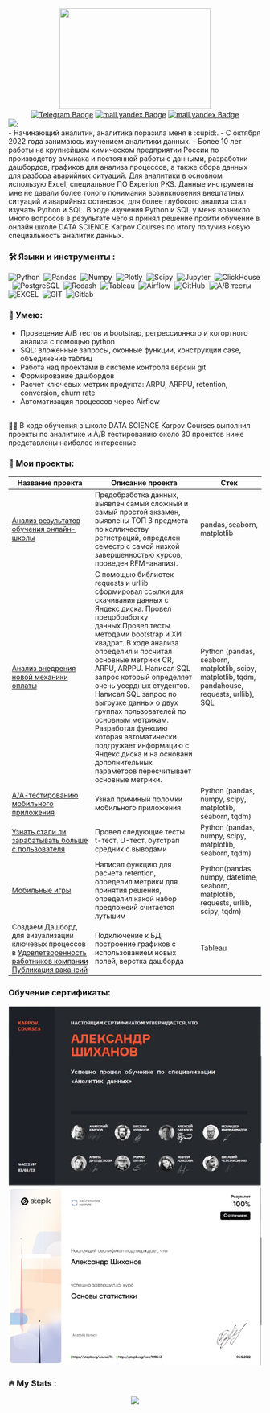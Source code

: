 <div id="header" align="center">
  <img src="https://media.giphy.com/media/jdPMeyv9rn0hZHh8n9/giphy.gif" width="300" height="200"/>
</div>

<div id="badges" align="center">
  <a href="https://t.me/Shikhanov63"><img src="https://img.shields.io/badge/Telegram-blue?logo=telegram&logoColor=white" alt="Telegram Badge"/></a>
  <a href="mailto:ShikhanovAS@yandex.ru"><img src="https://img.shields.io/badge/-Yandex-red?logo=Yandex&logoColor=white" alt="mail.yandex Badge"/></a> 
  <a href="https://wa.me/9084028885"><img src="https://img.shields.io/badge/-WHATSAPP-28D146?logo=whatsapp&logoColor=white" alt="mail.yandex Badge"/></a> 
</div>
<div id="header" align="left">
  <img src="https://media.giphy.com/media/v1.Y2lkPTc5MGI3NjExZDZjODkzNDFhYzlmNjBlMTQ2MjU4MjZiMjgxN2VjYjQwOTU3Mzg0MCZjdD1z/06URZ07ghkLOiziKPr/giphy.gif" width="150"/>:
</div>
- Начинающий аналитик, аналитика поразила меня в 	:cupid:.
- С октября 2022 года занимаюсь изучением аналитики данных.  
- Более 10 лет работы на крупнейшем химическом предприятии России по производству аммиака и постоянной работы с данными, разработки дашбордов, графиков для анализа процессов, а также сбора данных для разбора аварийных ситуаций. Для аналитики в основном использую Excel, специальное ПО Experion PKS. Данные инструменты мне не давали более тоного понимания возникновения внештатных ситуаций и аварийных остановок, для более глубокого анализа стал изучать Python и SQL. В ходе изучения Python и SQL у меня возникло много вопросов в результате чего я принял решение пройти обучение в онлайн школе DATA SCIENCE Karpov Courses по итогу получив новую специальность аналитик данных.

### :hammer_and_wrench: Языки и инструменты :
<div>
  <img src="https://img.shields.io/badge/python-FFF?&logo=python" title="Python" alt="Python" height="40"/>&nbsp;
  <img src="https://img.shields.io/badge/pandas-FFF?&logo=pandas&logoColor=blue" title="Pandas" alt="Pandas" height="40"/>&nbsp;
  <img src="https://img.shields.io/badge/numpy-FFF?&logo=numpy&logoColor=blue" title="Numpy" alt="Numpy" height="40"/>&nbsp;
  <img src="https://img.shields.io/badge/plotly-FFF?&logo=plotly&logoColor=blue" title="Plotly" alt="Plotly" height="40"/>&nbsp;
  <img src="https://img.shields.io/badge/Scipy-FFF?&logo=Scipy&logoColor=black" title="Scipy" alt="Scipy" height="40"/>&nbsp;
  <img src="https://img.shields.io/badge/Jupyter_notebook-FFF?&logo=Jupyter" title="Jupyter" alt="Jupyter" height="40"/>&nbsp;
  <img src="https://img.shields.io/badge/Clickhouse-FFF?&logo=Clickhouse" title="ClickHouse" alt="ClickHouse" height="40"/>&nbsp;   
  <img src="https://img.shields.io/badge/PostgreSQL-FFF?&logo=PostgreSQL" title="PostgreSQL" alt="PostgreSQL" height="40"/>&nbsp;
  <img src="https://img.shields.io/badge/redash-FFF?&logo=redash&logoColor=black" title="Redash" alt="Redash" height="40"/>&nbsp;
  <img src="https://img.shields.io/badge/Tableau-FFF?&logo=Tableau&s&logoColor=yellow" title="Tableau" alt="Tableau" height="40"/>&nbsp;
  <img src="https://img.shields.io/badge/Airflow-FFF?&logo=Airflow&s&logoColor=yellow" title="Airflow" alt="Airflow" height="40"/>&nbsp;
  <img src="https://img.shields.io/badge/github-FFF?&logo=github&logoColor=black" title="GitHub" alt="GitHub" height="40"/>&nbsp;
  <img src="https://img.shields.io/badge/A/B тесты-FFF?&logo=A/B тесты&logoColor=black" title="A/B тесты" alt="A/B тесты" height="40"/>&nbsp;    
  <img src="https://img.shields.io/badge/-EXCEL-FFFF?&logo=EXCEL" title="EXCEL" alt="EXCEL" height="40"/>&nbsp; 
  <img src="https://img.shields.io/badge/-GIT-FFF?&logo=GIT" title="GIT" alt="GIT" height="40"/>&nbsp; 
  <img src="https://img.shields.io/badge/-Gitlab-FFF?&logo=Gitlab" title="Gitlab" alt="Gitlab" height="40"/>&nbsp; 
</div>

### :metal: Умею:

<ul>
<li>Проведение А/В тестов и bootstrap, регрессионного и когортного анализа с помощью python
<li>SQL: вложенные запросы, оконные функции, конструкции case, объединение таблиц
<li>Работа над проектами в системе контроля версий git
<li>Формирование дашбордов
<li>Расчет ключевых метрик продукта: ARPU, ARPPU, retention, conversion, churn rate
<li>Автоматизация процессов через Airflow
</ul>

<br> :man_student: В ходе обучения в школе DATA SCIENCE Karpov Courses выполнил проекты по аналитике и А/В тестированию около 30 проектов ниже представлены наиболее интересные

### :book: Мои проекты:
|Название проекта| Описание проекта| Стек|
|----------------|-----------------|-----|
|[Анализ результатов обучения онлайн-школы](https://github.com/Aleksandr-Shikhanov/Learning-Project1)|Предобработка данных, выявлен самый сложный и самый простой экзамен, выявлены ТОП 3 предмета по колличеству регистраций, определен семестр с самой низкой завершенностью курсов, проведен RFM-анализ).|pandas, seaborn, matplotlib|
|[Анализ внедрения новой механики оплаты](https://github.com/vickiticy/for_project_2)|С помощью библиотек requests и urllib сформировал ссылки для скачивания данных с Яндекс диска. Провел предобработку данных.Провел тесты методами bootstrap и ХИ квадрат. В ходе анализа определил и посчитал основные метрики CR, ARPU, ARPPU. Написал SQL запрос который определяет очень усердных студентов. Написал SQL запрос по выгрузке данных о двух группах пользователей по основным метрикам. Разработал функцию которая автоматически подгружает информацию с Яндекс диска и на основани дополнительных параметров пересчитывает основные метрики.  |Python (pandas, seaborn, matplotlib, scipy, matplotlib, tqdm, pandahouse, requests, urllib), SQL|
|[А/А-тестированию мобильного приложения](https://github.com/Aleksandr-Shikhanov/A-B-Test)|Узнал причиный поломки мобильного приложения|Python (pandas, numpy, scipy, matplotlib, seaborn, tqdm)|
|[Узнать стали ли зарабатывать больше с пользователя](https://github.com/Aleksandr-Shikhanov/A-B-Test)|Провел следующие тесты t-тест, U-тест, бутстрап средних с выводами|Python (pandas, numpy, scipy, matplotlib, seaborn, tqdm)|
|[Мобильные игры](https://github.com/Aleksandr-Shikhanov/mobile_games)|Написал функцию для расчета retention, определил метрики для принятия решения, определил какой набор предложеий считается лутьшим|Python(pandas, numpy, datetime, seaborn, matplotlib, requests, urllib, scipy, tqdm)|
|Создаем Дашборд для визуализации ключевых процессов в [Удовлетворенность работников компании](https://public.tableau.com/app/profile/alexandr3799/viz/ShikhanovA_S_DashboardPractice/DBpractice1part1ShikhanovA_S_) [Публикация вакансий](https://public.tableau.com/app/profile/alexandr3799/viz/Satisfactionlevel/DB_satisfaction#1)|Подключение к БД, построение графиков с использованием новых полей, верстка дашборда |Tableau|

### Обучение сертификаты:
  
![Screenshot_43](https://github.com/Aleksandr-Shikhanov/Aleksandr-Shikhanov/blob/main/Shikhanov_Karpov_kurs.jpg)
![Screenshot_44](https://github.com/Aleksandr-Shikhanov/Aleksandr-Shikhanov/blob/main/Shikhanov_Stepik.jpg)

### :fire: My Stats :
<div id="header" align="center">
  
 ![](http://github-profile-summary-cards.vercel.app/api/cards/stats?username=Aleksandr-Shikhanov&theme=default)   


</div>         
